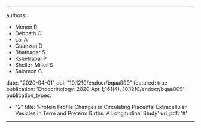 
---
authors:
 - Menon R
 - Debnath C
 - Lai A
 - Guanzon D
 - Bhatnagar S
 - Kshetrapal P
 - Sheller-Miller S
 - Salomon C


date: "2020-04-01"
doi: "10.1210/endocr/bqaa009"
featured: true
publication: 'Endocrinology. 2020 Apr 1;161(4). 10.1210/endocr/bqaa009'
publication_types:
- "2"
title: 'Protein Profile Changes in Circulating Placental Extracellular Vesicles in Term and Preterm Births: A Longitudinal Study'
url_pdf: '#'
---

